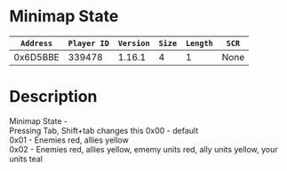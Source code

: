 # Minimap State

| `Address` | `Player ID` | `Version` | `Size` | `Length` | `SCR` |
| ---------- | ----------- | --------- | ------ | -------- | ---- |
| 0x6D5BBE | 339478 | 1.16.1 | 4 | 1 | None |

# Description

Minimap State -<br>Pressing Tab, Shift+tab changes this 0x00 - default<br>0x01 - Enemies red, allies yellow<br>0x02 - Enemies red, allies yellow, ememy units red, ally units yellow, your units teal